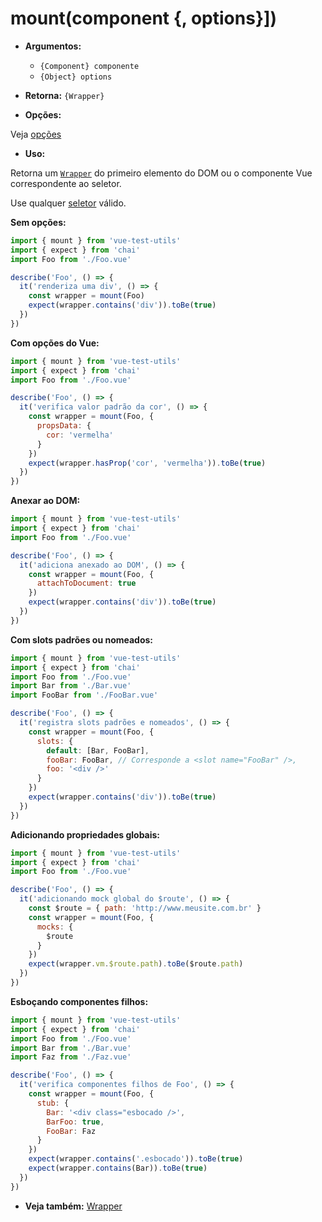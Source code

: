 # mount(component {, options}])

- **Argumentos:**

  - `{Component} componente`
  - `{Object} options`

- **Retorna:** `{Wrapper}`

- **Opções:**

Veja [opções](options.md)

- **Uso:**

Retorna um [`Wrapper`](wrapper/README.md) do primeiro elemento do DOM ou o componente Vue correspondente ao seletor.

Use qualquer [seletor](selectors.md) válido.

**Sem opções:**

```js
import { mount } from 'vue-test-utils'
import { expect } from 'chai'
import Foo from './Foo.vue'

describe('Foo', () => {
  it('renderiza uma div', () => {
    const wrapper = mount(Foo)
    expect(wrapper.contains('div')).toBe(true)
  })
})
```

**Com opções do Vue:**

```js
import { mount } from 'vue-test-utils'
import { expect } from 'chai'
import Foo from './Foo.vue'

describe('Foo', () => {
  it('verifica valor padrão da cor', () => {
    const wrapper = mount(Foo, {
      propsData: {
        cor: 'vermelha'
      }
    })
    expect(wrapper.hasProp('cor', 'vermelha')).toBe(true)
  })
})
```

**Anexar ao DOM:**

```js
import { mount } from 'vue-test-utils'
import { expect } from 'chai'
import Foo from './Foo.vue'

describe('Foo', () => {
  it('adiciona anexado ao DOM', () => {
    const wrapper = mount(Foo, {
      attachToDocument: true
    })
    expect(wrapper.contains('div')).toBe(true)
  })
})
```

**Com slots padrões ou nomeados:**

```js
import { mount } from 'vue-test-utils'
import { expect } from 'chai'
import Foo from './Foo.vue'
import Bar from './Bar.vue'
import FooBar from './FooBar.vue'

describe('Foo', () => {
  it('registra slots padrões e nomeados', () => {
    const wrapper = mount(Foo, {
      slots: {
        default: [Bar, FooBar],
        fooBar: FooBar, // Corresponde a <slot name="FooBar" />,
        foo: '<div />'
      }
    })
    expect(wrapper.contains('div')).toBe(true)
  })
})
```

**Adicionando propriedades globais:**

```js
import { mount } from 'vue-test-utils'
import { expect } from 'chai'
import Foo from './Foo.vue'

describe('Foo', () => {
  it('adicionando mock global do $route', () => {
    const $route = { path: 'http://www.meusite.com.br' }
    const wrapper = mount(Foo, {
      mocks: {
        $route
      }
    })
    expect(wrapper.vm.$route.path).toBe($route.path)
  })
})
```

**Esboçando componentes filhos:**

```js
import { mount } from 'vue-test-utils'
import { expect } from 'chai'
import Foo from './Foo.vue'
import Bar from './Bar.vue'
import Faz from './Faz.vue'

describe('Foo', () => {
  it('verifica componentes filhos de Foo', () => {
    const wrapper = mount(Foo, {
      stub: {
        Bar: '<div class="esbocado />',
        BarFoo: true,
        FooBar: Faz
      }
    })
    expect(wrapper.contains('.esbocado')).toBe(true)
    expect(wrapper.contains(Bar)).toBe(true)
  })
})
```

- **Veja também:** [Wrapper](wrapper/README.md)
